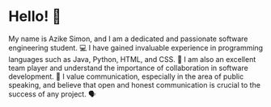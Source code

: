 # Hello! 👋
My name is Azike Simon, and I am a dedicated and passionate software engineering student. 💻 I have gained invaluable experience in programming languages such as Java, Python, HTML, and CSS. 🚀 I am also an excellent team player and understand the importance of collaboration in software development. 👥 I value communication, especially in the area of public speaking, and believe that open and honest communication is crucial to the success of any project. 🗣️

